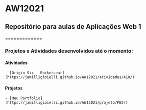 # AW12021
Repositório para aulas de Aplicações Web 1
-------------------------------------------
=============

### Projetos e Atividades desenvolvidos até o momento:

#### Atividades
    - [Origin Six - Rocketseat](https://jamilligioielli.github.io/AW12021/atividades/A10/)
    

#### Projetos
    - [Meu Portfolio](https://jamilligioielli.github.io/AW12021/projeto/PB2/)


